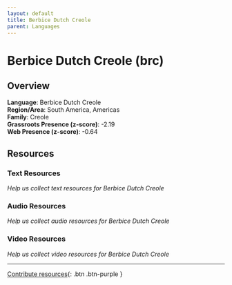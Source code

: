```yaml
---
layout: default
title: Berbice Dutch Creole
parent: Languages
---
```


# Berbice Dutch Creole (brc)

## Overview

**Language**: Berbice Dutch Creole  
**Region/Area**: South America, Americas  
**Family**: Creole  
**Grassroots Presence (z-score)**: -2.19  
**Web Presence (z-score)**: -0.64  

## Resources

### Text Resources
*Help us collect text resources for Berbice Dutch Creole*

### Audio Resources
*Help us collect audio resources for Berbice Dutch Creole*

### Video Resources
*Help us collect video resources for Berbice Dutch Creole*

---

[Contribute resources](https://forms.office.com/e/1SfLJx3u1r){: .btn .btn-purple }
